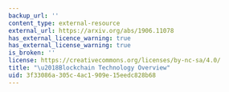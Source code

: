 ```yaml
---
backup_url: ''
content_type: external-resource
external_url: https://arxiv.org/abs/1906.11078
has_external_licence_warning: true
has_external_license_warning: true
is_broken: ''
license: https://creativecommons.org/licenses/by-nc-sa/4.0/
title: "\u2018Blockchain Technology Overview"
uid: 3f33086a-305c-4ac1-909e-15eedc828b68
---
```

